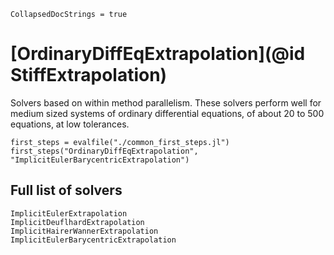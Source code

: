 ```@meta
CollapsedDocStrings = true
```

# [OrdinaryDiffEqExtrapolation](@id StiffExtrapolation)

Solvers based on within method parallelism.
These solvers perform well for medium sized systems of ordinary differential equations, of about 20 to 500 equations,
at low tolerances.

```@eval
first_steps = evalfile("./common_first_steps.jl")
first_steps("OrdinaryDiffEqExtrapolation", "ImplicitEulerBarycentricExtrapolation")
```

## Full list of solvers

```@docs
ImplicitEulerExtrapolation
ImplicitDeuflhardExtrapolation
ImplicitHairerWannerExtrapolation
ImplicitEulerBarycentricExtrapolation
```
